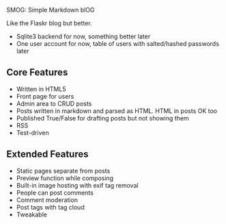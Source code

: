 SMOG: Simple Markdown blOG

Like the Flaskr blog but better.

- Sqlite3 backend for now, something better later
- One user account for now, table of users with salted/hashed passwords later

## Core Features
- Written in HTML5
- Front page for users
- Admin area to CRUD posts
- Posts written in markdown and parsed as HTML. HTML in posts OK too
- Published True/False for drafting posts but not showing them
- RSS
- Test-driven

## Extended Features
- Static pages separate from posts
- Preview function while composing
- Built-in image hosting with exif tag removal
- People can post comments
- Comment moderation
- Post tags with tag cloud
- Tweakable